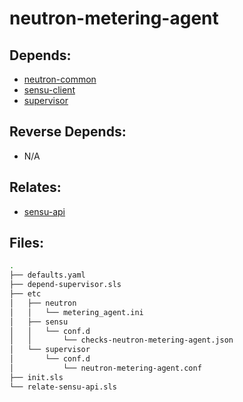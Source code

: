 # neutron-metering-agent

## Depends:

  -  [neutron-common](/salt/neutron-common)
  -  [sensu-client](/salt/sensu-client)
  -  [supervisor](/salt/supervisor)

## Reverse Depends:

  -  N/A

## Relates:

  -  [sensu-api](/salt/sensu-api)

## Files:

```bash
.
├── defaults.yaml
├── depend-supervisor.sls
├── etc
│   ├── neutron
│   │   └── metering_agent.ini
│   ├── sensu
│   │   └── conf.d
│   │       └── checks-neutron-metering-agent.json
│   └── supervisor
│       └── conf.d
│           └── neutron-metering-agent.conf
├── init.sls
└── relate-sensu-api.sls
```
